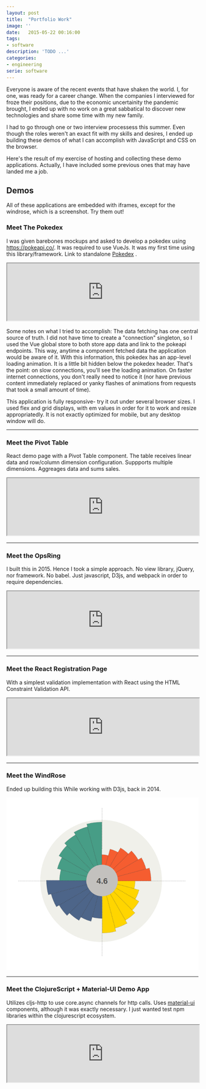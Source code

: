 ```yaml
---
layout: post
title:  "Portfolio Work"
image: ''
date:   2015-05-22 00:16:00
tags:
- software
description: 'TODO ...'
categories:
- engineering
serie: software
---
```


Everyone is aware of the recent events that have shaken the world. I, for one,
was ready for a career change. When the companies I interviewed for froze their
positions, due to the economic uncertainity the pandemic brought, I ended up
with no work on a great sabbatical to discover new technologies and share some time
with my new family.

I had to go through one or two interview processess this summer. Even though the
roles weren't an exact fit with my skills and desires, I ended up building these
demos of what I can accomplish with JavaScript and CSS on the browser.

Here's the result of my exercise of hosting and collecting these demo applications.
Actually, I have included some previous ones that may have landed me a job.

## Demos

All of these applications are embedded with iframes, except for the windrose,
which is a screenshot. Try them out!

### Meet The Pokedex

I was given barebones mockups and asked to develop a pokedex using <https://pokeapi.co/>.
It was required to use VueJs. It was my first time using this library/framework. Link to standalone [Pokedex](https://teh0xqb.com:444) .

<div class="demo-container">
    <iframe class="demo" src="https://teh0xqb.com:444" title="Pokedex" width="100%"></iframe> 
</div>

Some notes on what I tried to accomplish:
The data fetching has one central source of truth. I did not have time to create a "connection" singleton,
so I used the Vue global store to both store app data and link to the pokeapi endpoints. This way, anytime
a component fetched data the application would be aware of it. With this information, this pokedex has an app-level
loading animation. It is a little bit hidden below the pokedex header. That's the point: on slow connections,
you'll see the loading animation. On faster internet connections, you don't really need to notice it (nor have previous
content immediately replaced or yanky flashes of animations from requests that took a small amount of time).

This application is fully responsive- try it out under several browser sizes. I used
flex and grid displays, with em values in order for it to work and resize appropriatedly.
It is not exactly optimized for mobile, but any desktop window will do.

---

### Meet the Pivot Table

React demo page with a Pivot Table component. The table receives linear data and 
row/column dimension configuration. Suppports multiple dimensions.
Aggreages data and sums sales.

<div class="demo-container">
    <iframe class="demo" src="https://teh0xqb.com/pivot-table" title="PivotTable" width="100%"></iframe>
</div>

---

### Meet the OpsRing

I built this in 2015. Hence I took a simple approach.
No view library, jQuery, nor framework. No babel.
Just javascript, D3js, and webpack in order to require dependencies.

<div class="demo-container">
    <iframe class="demo" src="https://teh0xqb.com/c-ring" title="OpsRing" width="100%"></iframe>
</div>

---

### Meet the React Registration Page

With a simplest validation implementation with React using the HTML Constraint Validation API.

<div class="demo-container">
    <iframe class="demo" src="https://teh0xqb.com:446" title="Registration UI" width="100%"></iframe>
</div>

---

### Meet the WindRose

Ended up building this While working with D3js, back in 2014.

![windrose](/assets/img/windrose-zoom.png)

---

### Meet the ClojureScript + Material-UI Demo App

Utilizes cljs-http to use core.async channels for http calls. Uses [material-ui](https://v4-9-14.material-ui.com/)
components, although it was exactly necessary. I just wanted test npm libraries
within the clojurescript ecosystem.

<div class="demo-container">
    <iframe class="demo" src="https://teh0xqb.com/trials" title="Trials cljs UI" width="100%"></iframe>
</div>

